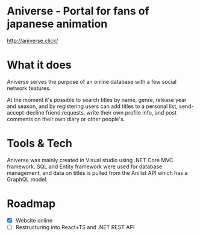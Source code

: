 
# Aniverse - Portal for fans of japanese animation

http://aniverse.click/

# What it does

Aniverse serves the purpose of an online database with a few social network features.

At the moment it's possible to search titles by name, genre, release year and season, and by registering users can add titles to a personal list, send-accept-decline friend requests, write their own profile info, and post comments on their own diary or other people's.


# Tools & Tech 

Aniverse was mainly created in Visual studio using .NET Core MVC framework. SQL and Entity framework were used for database management, and data on titles is pulled from the Anilist API which has a GraphQL model.

# Roadmap
- [x] Website online
- [ ] Restructuring into React+TS and .NET REST API
